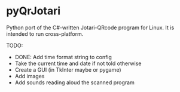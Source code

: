 pyQrJotari
==========

Python port of the C#-written Jotari-QRcode program for Linux.
It is intended to run cross-platform.

TODO: 
- DONE: Add time format string to config
- Take the current time and date if not told otherwise
- Create a GUI (in TkInter maybe or pygame)
- Add images
- Add sounds reading aloud the scanned program
